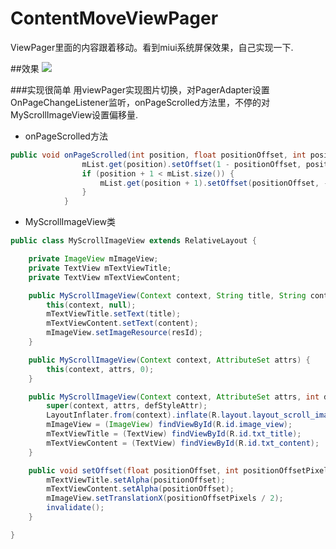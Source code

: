 # ContentMoveViewPager

ViewPager里面的内容跟着移动。看到miui系统屏保效果，自己实现一下.

##效果
![](https://github.com/zjdyhant/ContentMoveViewPager/blob/master/app/src/main/res/raw/contentmove.gif?raw=true)

###实现很简单
用viewPager实现图片切换，对PagerAdapter设置OnPageChangeListener监听，onPageScrolled方法里，不停的对MyScrollImageView设置偏移量.<br>
* onPageScrolled方法
```Java
public void onPageScrolled(int position, float positionOffset, int positionOffsetPixels) {
                mList.get(position).setOffset(1 - positionOffset, positionOffsetPixels);
                if (position + 1 < mList.size()) {
                    mList.get(position + 1).setOffset(positionOffset, -(mWindowWidth - positionOffsetPixels));
                }
            }
```
* MyScrollImageView类
```Java
public class MyScrollImageView extends RelativeLayout {

    private ImageView mImageView;
    private TextView mTextViewTitle;
    private TextView mTextViewContent;

    public MyScrollImageView(Context context, String title, String content, int resId) {
        this(context, null);
        mTextViewTitle.setText(title);
        mTextViewContent.setText(content);
        mImageView.setImageResource(resId);
    }

    public MyScrollImageView(Context context, AttributeSet attrs) {
        this(context, attrs, 0);
    }

    public MyScrollImageView(Context context, AttributeSet attrs, int defStyleAttr) {
        super(context, attrs, defStyleAttr);
        LayoutInflater.from(context).inflate(R.layout.layout_scroll_imageview, this, true);
        mImageView = (ImageView) findViewById(R.id.image_view);
        mTextViewTitle = (TextView) findViewById(R.id.txt_title);
        mTextViewContent = (TextView) findViewById(R.id.txt_content);
    }

    public void setOffset(float positionOffset, int positionOffsetPixels) {
        mTextViewTitle.setAlpha(positionOffset);
        mTextViewContent.setAlpha(positionOffset);
        mImageView.setTranslationX(positionOffsetPixels / 2);
        invalidate();
    }

}
```


